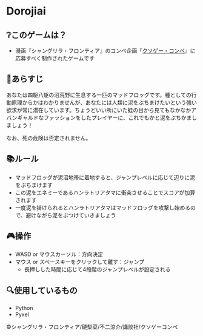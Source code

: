 # Dorojiai
## ❔このゲームは？
- 漫画『シャングリラ・フロンティア』のコンペ企画「[クソゲー・コンペ](https://shangrilafrontier.com/special/)』に応募すべく制作されたゲームです
## 💬あらすじ
あなたは四駆八駆の沼荒野に生息する一匹のマッドフロッグです。種としての行動原理からかはわかりませんが、あなたには人類に泥をぶちまけたいという強い欲求が常に潜在しています。ちょうどいい所にいた蛙の目から見てもなかなかアバンギャルドなファッションをしたプレイヤーに、これでもかと泥をぶちかましましょう！

なお、死の危険は否定されません。
## 📚ルール
- マッドフロッグが泥沼地帯に着地すると、ジャンプレベルに応じて辺りに泥をぶちまけます
- この泥をエネミーであるハンラトリアタマに衝突させることでスコアが加算されます
- 一度泥を掛けられるとハンラトリアタマはマッドフロッグを攻撃し始めるので、避けながら泥をぶつけていきましょう
## 🎮操作
- WASD or マウスカーソル：方向決定
- マウス or スペースキーをクリックして離す：ジャンプ
    - 長押しした時間に応じて4段階のジャンプレベルが設定される
## 🔍使用しているもの
- Python
- Pyxel

©シャングリラ・フロンティア/硬梨菜/不二涼介/講談社/クソゲーコンペ
